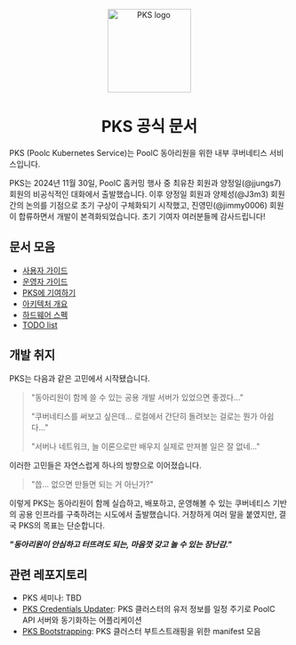 <!--
    Actually, the `align` attribute on `p` or `h1` elements is deprecated [1].
    But who cares? It works nicely! :D

    [1]: https://html.spec.whatwg.org/multipage/obsolete.html#non-conforming-features
-->
<p align="center">
    <img src="./assets/pks-logo.webp" width="150px" alt="PKS logo" />
    <h1 align="center">PKS 공식 문서</h1>
</p>

PKS (Poolc Kubernetes Service)는 PoolC 동아리원을 위한 내부 쿠버네티스 서비스입니다.

PKS는 2024년 11월 30일, PoolC 홈커밍 행사 중 최유찬 회원과 양정일(@jjungs7) 회원의 비공식적인 대화에서 출발했습니다. 이후 양정일 회원과 양제성(@J3m3) 회원 간의 논의를 기점으로 초기 구상이 구체화되기 시작했고, 진영민(@jimmy0006) 회원이 합류하면서 개발이 본격화되었습니다. 초기 기여자 여러분들께 감사드립니다!

## 문서 모음

- [사용자 가이드](https://github.com/PoolC/PKS-docs/tree/main/docs/user-guides)
- [운영자 가이드](./docs/admin-guide.md)
- [PKS에 기여하기](./docs/contributing.md)
- [아키텍처 개요](./docs/architecture.md)
- [하드웨어 스펙](./docs/hw-spec.md)
- [TODO list](./docs/todo.md)

## 개발 취지

PKS는 다음과 같은 고민에서 시작됐습니다.

> "동아리원이 함께 쓸 수 있는 공용 개발 서버가 있었으면 좋겠다..."
>
> "쿠버네티스를 써보고 싶은데... 로컬에서 간단히 돌려보는 걸로는 뭔가 아쉽다..."
>
> "서버나 네트워크, 늘 이론으로만 배우지 실제로 만져볼 일은 잘 없네..."

이러한 고민들은 자연스럽게 하나의 방향으로 이어졌습니다.

> "씁... 없으면 만들면 되는 거 아닌가?"

이렇게 PKS는 동아리원이 함께 실습하고, 배포하고, 운영해볼 수 있는 쿠버네티스 기반의 공용 인프라를 구축하려는 시도에서 출발했습니다. 거창하게 여러 말을 붙였지만, 결국 PKS의 목표는 단순합니다.

**_"동아리원이 안심하고 터뜨려도 되는, 마음껏 갖고 놀 수 있는 장난감."_**

## 관련 레포지토리

- PKS 세미나: TBD
- [PKS Credentials Updater](https://github.com/PoolC/pks-credentials-updater): PKS 클러스터의 유저 정보를 일정 주기로 PoolC API 서버와 동기화하는 어플리케이션
- [PKS Bootstrapping](https://github.com/PoolC/pks-bootstrapping): PKS 클러스터 부트스트래핑을 위한 manifest 모음
